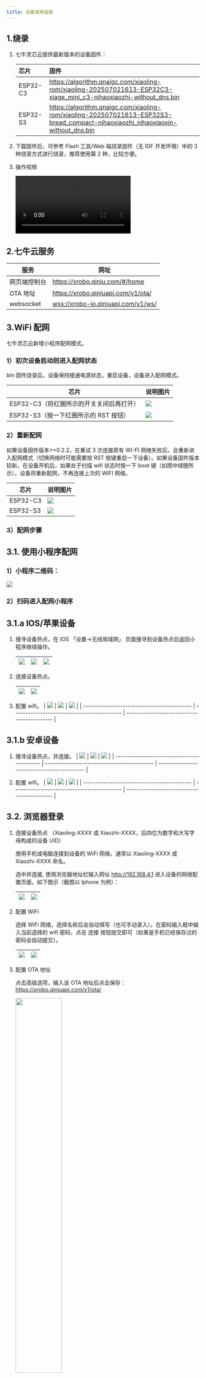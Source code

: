 ```yaml
---
title: 设备使用指南
---
```


## 1.烧录

1. 七牛灵芯云提供最新版本的设备固件：

   | 芯片     | 固件                                                                                                                            |
   | :------- | :------------------------------------------------------------------------------------------------------------------------------ |
   | ESP32-C3 | https://algorithm.qnaigc.com/xiaoling-rom/xiaoling-202507021613-ESP32C3-xiage_mini_c3-nihaoxiaozhi-without_dns.bin              |
   | ESP32-S3 | https://algorithm.qnaigc.com/xiaoling-rom/xiaoling-202507021613-ESP32S3-bread_compact-nihaoxiaozhi_nihaoxiaoxin-without_dns.bin |

2. 下载固件后，可参考 Flash 工具/Web 端烧录固件（无 IDF 开发环境）中的 3 种烧录方式进行烧录，推荐使用第 2 种，比较方便。

3. 操作视频

   <video src="https://xrobot-storage.qnaigc.com/%E5%AE%98%E6%96%B9%E6%96%87%E6%A1%A3%E7%B4%A0%E6%9D%90%28%E5%8B%BF%E5%88%A0%29/%E6%93%8D%E4%BD%9C%E6%B5%81%E7%A8%8B.mov" controls="controls"></video>

## 2.七牛云服务

| 服务         | 网址                                 |
| ------------ | ------------------------------------ |
| 网页端控制台 | <https://xrobo.qiniu.com/#/home>     |
| OTA 地址     | <https://xrobo.qiniuapi.com/v1/ota/> |
| websocket    | <wss://xrobo-io.qiniuapi.com/v1/ws/> |

## 3.WiFi 配网

七牛灵芯云新增小程序配网模式。

### 1）初次设备启动则进入配网状态

bin 固件烧录后，设备保持接通电源状态，重启设备，设备进入配网模式。

| 芯片                                     | 说明图片                                           |
| ---------------------------------------- | -------------------------------------------------- |
| ESP32-C3（将红圈所示的开关关闭后再打开） | <img src="./imgs/device-intro/3.1 esp32-c3.png" /> |
| ESP32-S3（按一下红圈所示的 RST 按钮）    | <img src="./imgs/device-intro/3.1 esp32-s3.png" /> |

### 2）重新配网

如果设备固件版本>=0.2.2，在重试 3 次连接原有 WI-FI 网络失败后，会重新进入配网模式（切换网络时可能需要按 RST 按键重启一下设备）。如果设备固件版本较新，在设备开机后，如果处于扫描 wifi 状态时按一下 boot 键（如图中绿圈所示），设备将重新配网，不再连接上次的 WIFI 网络。

| 芯片     | 说明图片                                          |
| -------- | ------------------------------------------------- |
| ESP32-C3 | <img src="./imgs/device-intro/3.2 esp32-c3.png"/> |
| ESP32-S3 | <img src="./imgs/device-intro/3.2 esp32-s3.png"/> |

### 3）配网步骤

## 3.1. 使用小程序配网

### 1）小程序二维码：

<img src="./imgs/device-intro/qrcode.png" class="img-center"/>

### 2）扫码进入配网小程序

## 3.1.a IOS/苹果设备

1. 搜寻设备热点，在 IOS 「设置->无线局域网」 页面搜寻到设备热点后返回小程序继续操作。

   | <img src="./imgs/device-intro/3.1.1-1.png"/> | <img src="./imgs/device-intro/3.1.1-2.png"/> | <img src="./imgs/device-intro/3.1.1-3.png"/> |
   | -------------------------------------------- | -------------------------------------------- | -------------------------------------------- |

2. 连接设备热点。

   | <img src="./imgs/device-intro/3.1.1-4.png"/> | <img src="./imgs/device-intro/3.1.1-5.png"/> |
   | -------------------------------------------- | -------------------------------------------- |

3. 配置 wifi。
   | <img src="./imgs/device-intro/3.1.1-6.png"/> | <img src="./imgs/device-intro/3.1.1-7.png"/> | <img src="./imgs/device-intro/3.1.1-8.png"/> |
   | -------------------------------------------- | -------------------------------------------- | -------------------------------------------- |

## 3.1.b 安卓设备

1. 搜寻设备热点，并连接。
   | <img src="./imgs/device-intro/3.1.2-1.png"/> | <img src="./imgs/device-intro/3.1.2-2.png"/> | <img src="./imgs/device-intro/3.1.2-3.png"/> |
   | -------------------------------------------- | -------------------------------------------- | -------------------------------------------- |

2. 配置 wifi。
   | <img src="./imgs/device-intro/3.1.2-4.png"/> | <img src="./imgs/device-intro/3.1.2-5.png"/> | <img src="./imgs/device-intro/3.1.2-6.png"/> |
   | -------------------------------------------- | -------------------------------------------- | -------------------------------------------- |

## 3.2. 浏览器登录

1. 连接设备热点 （Xiaoling-XXXX 或 Xiaozhi-XXXX，后四位为数字和大写字母构成的设备 UID）

   使用手机或电脑连接到设备的 WiFi 网络，通常以 Xiaoling-XXXX 或 Xiaozhi-XXXX 命名。

   选中并连接, 使用浏览器地址栏输入网址 <http://192.168.4.1> 进入设备的网络配置页面，如下图示（截图以 Iphone 为例）：

   | <img src="./imgs/device-intro/3.2-1.png"/> | <img src="./imgs/device-intro/3.2-2.png"/> |
   | ------------------------------------------ | ------------------------------------------ |

2. 配置 WiFi

   选择 WiFi 网络，选择名称后会自动填写（也可手动录入）。在密码输入框中输入当前选择的 wifi 密码，点击 连接 按钮提交即可（如果是手机已经保存过的密码会自动提交）。

   | <img src="./imgs/device-intro/3.2-3.png"/> | <img src="./imgs/device-intro/3.2-4.png"/> |
   | ------------------------------------------ | ------------------------------------------ |

3. 配置 OTA 地址

   点击高级选项，输入该 OTA 地址后点击保存：<https://xrobo.qiniuapi.com/v1/ota/>

   <img src="./imgs/device-intro/3.2-5.png" width=50% class="img-center"/>

4. 连接并重启设备

   连接可能需要耗费 5 秒，请耐心等待，连接成功后设备将重启。重启后设备已经连上 wifi 网络，如果 wifi 不可用，重新配网。

   | <img src="./imgs/device-intro/3.2-6.png"/> | <img src="./imgs/device-intro/3.2-7.png"/> |
   | ------------------------------------------ | ------------------------------------------ |

## 4. 添加新设备到 [七牛云灵芯平台](https://xrobo.qiniu.com/)

你的设备在 WI-FI 或 4G 联网后，需要到 七牛云灵芯平台-控制面板 添加设备验证通过，才能正常使用设备进行 AI 语音聊天，请按照以下步骤操作：

请先确保设备已连接到互联网，通过“你好，小智”唤醒，并出现要求添加设备的提示语 6 位设备验证码（可以重复唤醒重听）。

如使用不带离线唤醒的设备，如 esp32-C3 系列开发板或产品，请使用按键唤醒设备，进行通信，根据语音播报或屏幕显示的 6 位验证码，到控制面板添加设备。

注意：如果用户没有听到语音播报，喇叭没有发声，面包板方案用户请检查功放和喇叭接线是否正常，使用第三方开发板用户请检查固件是否匹配且正常运行。

电脑浏览器访问 七牛云灵芯平台-控制面板 后台：https://xrobo.qiniu.com/ ，如未注册请先注册账号。

### 第一步：注册账号

<img src="./imgs/device-intro/4-1.png" width=50% class="img-center"/>

### 第二步：创建智能体

智能体名称用户随意。

<img src="./imgs/device-intro/4-2.png" width=50% class="img-center"/>

新建智能体完成后，出现在智能体列表中，如下图示：

<img src="./imgs/device-intro/4-3.png" width=50% class="img-center"/>

### 第三步：配置角色

提供了集中角色模板，也可以设置您自己的角色，通过修改“角色介绍”中的说明。

<img src="./imgs/device-intro/4-4.png" class="img-center"/>

### 第四步：添加新设备

首先获得 6 位设备 ID，配网重启后设备自动产生，如果设备已经绑定智能体则需要先解绑，再通过设备 RTS 键重启获得。
<img src="./imgs/device-intro/4-5.png" class="img-center"/>

已经添加过设备：请点击对应智能体模块下方 “设备管理” 进入设备列表页面，再通过右侧 “+添加设备” 按钮添加新设备，如下图示：
<img src="./imgs/device-intro/4-6.png" class="img-center"/>

设备添加后将自动激活，并显示在“设备管理”列表页面上，如上图示，就可以正常使用了。

## 5.成语接龙体验

<video src="https://xrobot-storage.qnaigc.com/%E5%AE%98%E6%96%B9%E6%96%87%E6%A1%A3%E7%B4%A0%E6%9D%90%28%E5%8B%BF%E5%88%A0%29/%E6%88%90%E8%AF%AD%E6%8E%A5%E9%BE%99%E4%BD%93%E9%AA%8C.mov" controls="controls"></video>

## 6.通信协议

设备绑定请参考 [七牛云灵芯平台-设备绑定](./device-bind.md)

Websocket 通信请参考 [七牛云灵芯平台-设备服务通信协议](./device-protocol.md)
